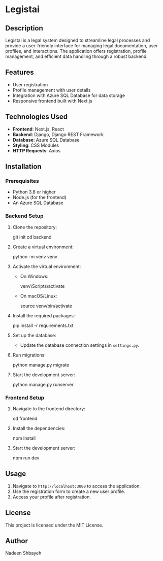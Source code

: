 
# Legistai

## Description
Legistai is a legal system designed to streamline legal processes and provide a user-friendly interface for managing legal documentation, user profiles, and interactions. The application offers registration, profile management, and efficient data handling through a robust backend.

## Features
- User registration
- Profile management with user details
- Integration with Azure SQL Database for data storage
- Responsive frontend built with Next.js

## Technologies Used
- **Frontend**: Next.js, React
- **Backend**: Django, Django REST Framework
- **Database**: Azure SQL Database
- **Styling**: CSS Modules
- **HTTP Requests**: Axios

## Installation

### Prerequisites

- Python 3.8 or higher
- Node.js (for the frontend)
- An Azure SQL Database

### Backend Setup

1. Clone the repository:
   
   git init
   cd backend
   

2. Create a virtual environment:
   
   python -m venv venv
   

3. Activate the virtual environment:
   - On Windows:
     
     venv\Scripts\activate
     
   - On macOS/Linux:
     
     source venv/bin/activate
     

4. Install the required packages:
   
   pip install -r requirements.txt
   

5. Set up the database:

   - Update the database connection settings in `settings.py`.

6. Run migrations:
   
   python manage.py migrate
   

7. Start the development server:
   
   python manage.py runserver
   

### Frontend Setup

1. Navigate to the frontend directory:
   
   cd frontend
   

2. Install the dependencies:
   
   npm install
   

3. Start the development server:
   
   npm run dev
   

## Usage
1. Navigate to `http://localhost:3000` to access the application.
2. Use the registration form to create a new user profile.
3. Access your profile after registration.

## License
This project is licensed under the MIT License.

## Author
Nadeen Shbayeh
